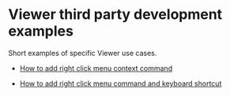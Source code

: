 # Viewer third party development examples
Short examples of specific Viewer use cases.

- [How to add right click menu context command](RightClickContextCommands.md)

- [How to add right click menu command and keyboard shortcut](RightClickCommandAndKeyboardShortcut.md)
